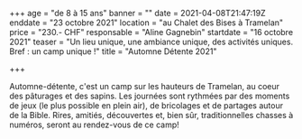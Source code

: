+++
age = "de 8 à 15 ans"
banner = ""
date = 2021-04-08T21:47:19Z
enddate = "23 octobre 2021"
location = "au Chalet des Bises à Tramelan"
price = "230.- CHF"
responsable = "Aline Gagnebin"
startdate = "16 octobre 2021"
teaser = "Un lieu unique, une ambiance unique, des activités uniques. Bref : un camp unique !"
title = "Automne Détente 2021"

+++

Automne-détente, c'est un camp sur les hauteurs de Tramelan, au coeur des pâturages et des sapins. Les journées sont rythmées par des moments de jeux (le plus possible en plein air), de bricolages et de partages autour de la Bible. Rires, amitiés, découvertes et, bien sûr, traditionnelles chasses à numéros, seront au rendez-vous de ce camp!